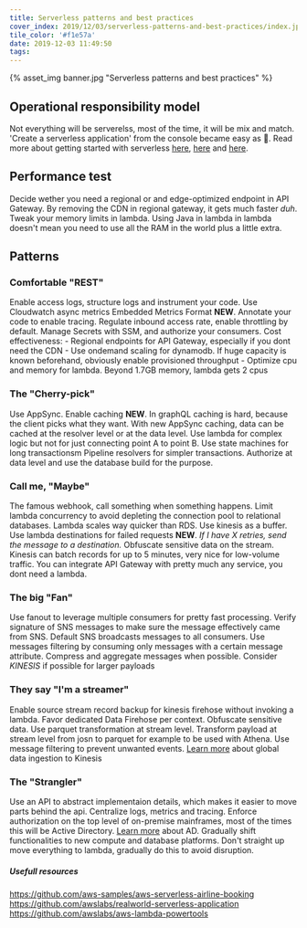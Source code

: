 ```yaml
---
title: Serverless patterns and best practices
cover_index: 2019/12/03/serverless-patterns-and-best-practices/index.jpg
tile_color: '#f1e57a'
date: 2019-12-03 11:49:50
tags:
---
```

{% asset_img banner.jpg "Serverless patterns and best practices" %}

## Operational responsibility model
Not everything will be serverelss, most of the time, it will be mix and match. 'Create a serverless application' from the console became easy as 🥧.
Read more about getting started with serverless [here](https://aws.amazon.com/quickstart/architecture/serverless-cicd-for-enterprise/), [here](https://www.jeremydaly.com/serverless-microservice-patterns-for-aws/) and [here](https://github.com/alexcasalboni/aws-lambda-power-tuning).

## Performance test
Decide wether you need a regional or and edge-optimized endpoint in API Gateway. By removing the CDN in regional gateway, it gets much faster *duh*. Tweak your memory limits in lambda. Using Java in lambda in lambda doesn't mean you need to use all the RAM in the world plus a little extra.

## Patterns
### Comfortable "REST"
Enable access logs, structure logs and instrument your code. Use Cloudwatch async metrics Embedded Metrics Format **NEW**. Annotate your code to enable tracing. Regulate inbound access rate, enable throttling by default. Manage Secrets with SSM, and authorize your consumers.
Cost effectiveness:
    - Regional endpoints for API Gateway, especially if you dont need the CDN
    - Use ondemand scaling for dynamodb. If huge capacity is known beforehand, obviously enable provisioned throughput
    - Optimize cpu and memory for lambda. Beyond 1.7GB memory, lambda gets 2 cpus

### The "Cherry-pick"
Use AppSync. Enable caching **NEW**. In graphQL caching is hard, because the client picks what they want. With new AppSync caching, data can be cached at the resolver level or at the data level. Use lambda for complex logic but not for just connecting point A to point B. Use state machines for long transactionsm Pipeline resolvers for simpler transactions. Authorize at data level and use the database build for the purpose.

### Call me, "Maybe"
The famous webhook, call something when something happens. Limit lambda concurrency to avoid depleting the connection pool to relational databases. Lambda scales way quicker than RDS. Use kinesis as a buffer. Use lambda destinations for failed requests **NEW**. *If I have X retries, send the message to a destination.* Obfuscate sensitive data on the stream. Kinesis can batch records for up to 5 minutes, very nice for low-volume traffic. You can integrate API Gateway with pretty much any service, you dont need a lambda.

### The big "Fan"
Use fanout to leverage multiple consumers for pretty fast processing. Verify signature of SNS messages to make sure the message effectively came from SNS. Default SNS broadcasts messages to all consumers. Use messages filtering by consuming only messages with a certain message attribute. Compress and aggregate messages when possible. Consider *KINESIS* if possible for larger payloads

### They say "I'm a streamer"
Enable source stream record backup for kinesis firehose without invoking a lambda. Favor dedicated Data Firehose per context. Obfuscate sensitive data. Use parquet transformation at stream level. Transform payload at stream level from josn to parquet for example to be used with Athena. Use message filtering to prevent unwanted events. 
[Learn more](https://aws.amazon.com/blogs/networking-and-content-delivery/global-data-ingestion-with-amazon-cloudfront-and-lambdaedge/) about global data ingestion to Kinesis

### The "Strangler"
Use an API to abstract implementaion details, which makes it easier to move parts behind the api. Centralize logs, metrics and tracing. Enforce authorization on the top level of on-premise mainframes, most of the times this will be Active Directory. [Learn more](https://www.ad.nl/) about AD. Gradually shift functionalities to new compute and database platforms. Don't straight up move everything to lambda, gradually do this to avoid disruption. 

##### Usefull resources
https://github.com/aws-samples/aws-serverless-airline-booking
https://github.com/awslabs/realworld-serverless-application
https://github.com/awslabs/aws-lambda-powertools
